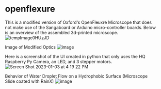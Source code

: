 # openflexure
This is a modified version of Oxford's OpenFleuxre Microscope that does not make use of the Sangaboard or Arduino micro-controller boards.
Below is an overview of the assembled 3d-printed microscope.
![tempImage0HUzJD](https://user-images.githubusercontent.com/121901181/210445096-d2236ec6-b9ff-43d6-924c-6ed739978ebf.gif)

Image of Modified Optics
![image](https://user-images.githubusercontent.com/121901181/210448148-558d8aa0-16f4-46a9-bf6d-272cd755517f.png)

Here is a screenshot of the UI created in python that only uses the HQ Raspberry Py Camera, an LED, and 3 stepper motors.
![Screen Shot 2023-01-03 at 4 19 22 PM](https://user-images.githubusercontent.com/121901181/210447364-07acfb1a-2cd1-4233-a599-b21bc3f621b6.png)

Behavior of Water Droplet Flow on a Hydrophobic Surface (Microscope Slide coated with RainX)
![image](https://user-images.githubusercontent.com/121901181/210447815-8777caf8-a02a-417a-9481-77513d3320c6.jpeg)
